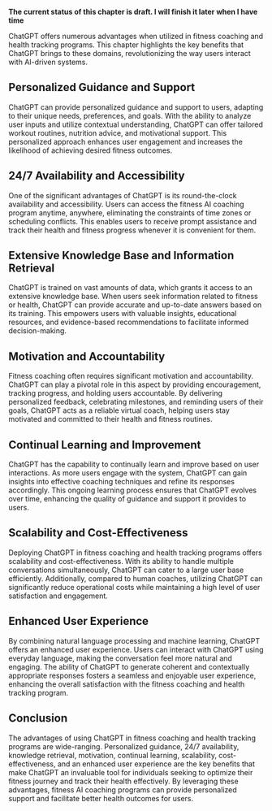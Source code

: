**The current status of this chapter is draft. I will finish it later when I have time**

ChatGPT offers numerous advantages when utilized in fitness coaching and health tracking programs. This chapter highlights the key benefits that ChatGPT brings to these domains, revolutionizing the way users interact with AI-driven systems.

Personalized Guidance and Support
---------------------------------

ChatGPT can provide personalized guidance and support to users, adapting to their unique needs, preferences, and goals. With the ability to analyze user inputs and utilize contextual understanding, ChatGPT can offer tailored workout routines, nutrition advice, and motivational support. This personalized approach enhances user engagement and increases the likelihood of achieving desired fitness outcomes.

24/7 Availability and Accessibility
-----------------------------------

One of the significant advantages of ChatGPT is its round-the-clock availability and accessibility. Users can access the fitness AI coaching program anytime, anywhere, eliminating the constraints of time zones or scheduling conflicts. This enables users to receive prompt assistance and track their health and fitness progress whenever it is convenient for them.

Extensive Knowledge Base and Information Retrieval
--------------------------------------------------

ChatGPT is trained on vast amounts of data, which grants it access to an extensive knowledge base. When users seek information related to fitness or health, ChatGPT can provide accurate and up-to-date answers based on its training. This empowers users with valuable insights, educational resources, and evidence-based recommendations to facilitate informed decision-making.

Motivation and Accountability
-----------------------------

Fitness coaching often requires significant motivation and accountability. ChatGPT can play a pivotal role in this aspect by providing encouragement, tracking progress, and holding users accountable. By delivering personalized feedback, celebrating milestones, and reminding users of their goals, ChatGPT acts as a reliable virtual coach, helping users stay motivated and committed to their health and fitness routines.

Continual Learning and Improvement
----------------------------------

ChatGPT has the capability to continually learn and improve based on user interactions. As more users engage with the system, ChatGPT can gain insights into effective coaching techniques and refine its responses accordingly. This ongoing learning process ensures that ChatGPT evolves over time, enhancing the quality of guidance and support it provides to users.

Scalability and Cost-Effectiveness
----------------------------------

Deploying ChatGPT in fitness coaching and health tracking programs offers scalability and cost-effectiveness. With its ability to handle multiple conversations simultaneously, ChatGPT can cater to a large user base efficiently. Additionally, compared to human coaches, utilizing ChatGPT can significantly reduce operational costs while maintaining a high level of user satisfaction and engagement.

Enhanced User Experience
------------------------

By combining natural language processing and machine learning, ChatGPT offers an enhanced user experience. Users can interact with ChatGPT using everyday language, making the conversation feel more natural and engaging. The ability of ChatGPT to generate coherent and contextually appropriate responses fosters a seamless and enjoyable user experience, enhancing the overall satisfaction with the fitness coaching and health tracking program.

Conclusion
----------

The advantages of using ChatGPT in fitness coaching and health tracking programs are wide-ranging. Personalized guidance, 24/7 availability, knowledge retrieval, motivation, continual learning, scalability, cost-effectiveness, and an enhanced user experience are the key benefits that make ChatGPT an invaluable tool for individuals seeking to optimize their fitness journey and track their health effectively. By leveraging these advantages, fitness AI coaching programs can provide personalized support and facilitate better health outcomes for users.

